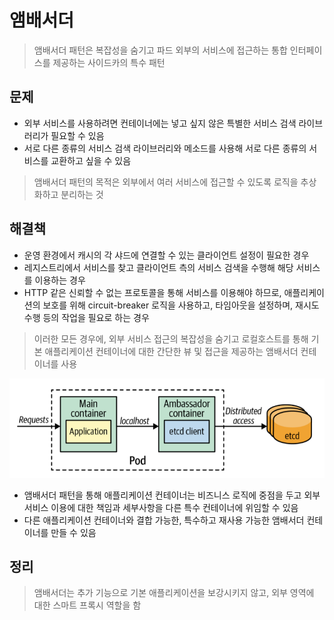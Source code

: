 # 앰배서더
> 앰배서더 패턴은 복잡성을 숨기고 파드 외부의 서비스에 접근하는 통합 인터페이스를 제공하는 사이드카의 특수 패턴

## 문제
- 외부 서비스를 사용하려면 컨테이너에는 넣고 싶지 않은 특별한 서비스 검색 라이브러리가 필요할 수 있음
- 서로 다른 종류의 서비스 검색 라이브러리와 메소드를 사용해 서로 다른 종류의 서비스를 교환하고 싶을 수 있음

> 앰배서더 패턴의 목적은 외부에서 여러 서비스에 접근할 수 있도록 로직을 추상화하고 분리하는 것

## 해결책
- 운영 환경에서 캐시의 각 샤드에 연결할 수 있는 클라이언트 설정이 필요한 경우
- 레지스트리에서 서비스를 찾고 클라이언트 측의 서비스 검색을 수행해 해당 서비스를 이용하는 경우
- HTTP 같은 신뢰할 수 없는 프로토콜을 통해 서비스를 이용해야 하므로, 애플리케이션의 보호를 위해 circuit-breaker 로직을 사용하고, 타임아웃을 설정하며, 재시도 수행 등의 작업을 필요로 하는 경우

> 이러한 모든 경우에, 외부 서비스 접근의 복잡성을 숨기고 로컬호스트를 통해 기본 애플리케이션 컨테이너에 대한 간단한 뷰 및 접근을 제공하는 앰배서더 컨테이너를 사용

![Alt text](image.png)

- 앰배서더 패턴을 통해 애플리케이션 컨테이너는 비즈니스 로직에 중점을 두고 외부 서비스 이용에 대한 책임과 세부사항을 다른 특수 컨테이너에 위임할 수 있음
- 다른 애플리케이션 컨테이너와 결합 가능한, 특수하고 재사용 가능한 앰배서더 컨테이너를 만들 수 있음

## 정리
> 앰배서더는 추가 기능으로 기본 애플리케이션을 보강시키지 않고, 외부 영역에 대한 스마트 프록시 역할을 함